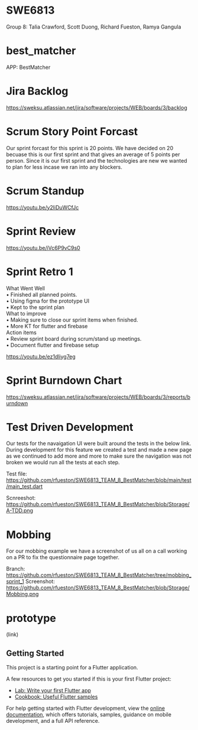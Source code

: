 # SWE6813

Group 8:
Talia Crawford, Scott Duong, Richard Fueston, Ramya Gangula

# best_matcher

APP: BestMatcher

# Jira Backlog 

https://sweksu.atlassian.net/jira/software/projects/WEB/boards/3/backlog

# Scrum Story Point Forcast

Our sprint forcast for this sprint is 20 points. We have decided on 20 becuase this is our first sprint and that gives an average of 5 points per person. Since it is our first sprint and the technologies are new we wanted to plan for less incase we ran into any blockers.

# Scrum Standup 

https://youtu.be/y2liDuWCfJc

# Sprint Review

https://youtu.be/iVc6P9vC9s0

# Sprint Retro 1

What Went Well <br>
•	Finished all planned points.<br>
•	Using figma for the prototype UI<br>
•	Kept to the sprint plan<br>
What to improve <br>
•	Making sure to close our sprint items when finished. <br>
•	More KT for flutter and firebase<br>
Action items <br>
•	Review sprint board during scrum/stand up meetings.<br>
•	Document flutter and firebase setup<br>

https://youtu.be/ez1dliyg7eg

# Sprint Burndown Chart

https://sweksu.atlassian.net/jira/software/projects/WEB/boards/3/reports/burndown

# Test Driven Development

Our tests for the navaigation UI were built around the tests in the below link. During development for this feature we created a test and made a new page as we continued to add more and more to make sure the navigation was not broken we would run all the tests at each step.   

Test file: https://github.com/rfueston/SWE6813_TEAM_8_BestMatcher/blob/main/test/main_test.dart

Scnreeshot: https://github.com/rfueston/SWE6813_TEAM_8_BestMatcher/blob/Storage/A-TDD.png

# Mobbing  
For our mobbing example we have a screenshot of us all on a call working on a PR to fix the questionnaire page together.

Branch: https://github.com/rfueston/SWE6813_TEAM_8_BestMatcher/tree/mobbing_sprint_1
Screenshot: https://github.com/rfueston/SWE6813_TEAM_8_BestMatcher/blob/Storage/Mobbing.png

# prototype 

(link)

## Getting Started

This project is a starting point for a Flutter application.

A few resources to get you started if this is your first Flutter project:

- [Lab: Write your first Flutter app](https://docs.flutter.dev/get-started/codelab)
- [Cookbook: Useful Flutter samples](https://docs.flutter.dev/cookbook)

For help getting started with Flutter development, view the
[online documentation](https://docs.flutter.dev/), which offers tutorials,
samples, guidance on mobile development, and a full API reference.
